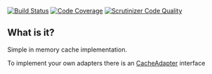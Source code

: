 [![Build Status](https://travis-ci.org/php-service-bus/cache.svg?branch=v3.0)](https://travis-ci.org/php-service-bus/cache)
[![Code Coverage](https://scrutinizer-ci.com/g/php-service-bus/cache/badges/coverage.png?b=v3.0)](https://scrutinizer-ci.com/g/php-service-bus/cache/?branch=v3.0)
[![Scrutinizer Code Quality](https://scrutinizer-ci.com/g/php-service-bus/cache/badges/quality-score.png?b=v3.0)](https://scrutinizer-ci.com/g/php-service-bus/cache/?branch=v3.0)

## What is it?

Simple in memory cache implementation.

To implement your own adapters there is an [CacheAdapter](https://github.com/php-service-bus/cache/blob/v3.0/src/CacheAdapter.php) interface
